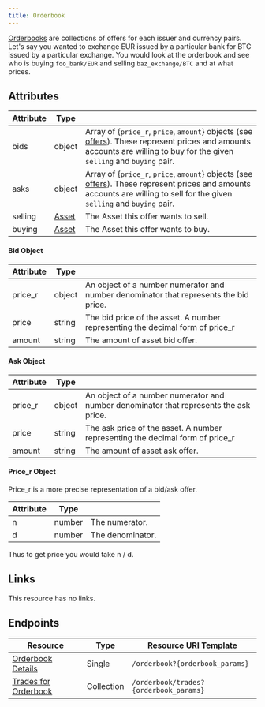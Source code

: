 ```yaml
---
title: Orderbook
---
```


[Orderbooks](https://www.spn.org/developers/learn/concepts/exchange.html) are collections of offers for each issuer and currency pairs.  Let's say you wanted to exchange EUR issued by a particular bank for BTC issued by a particular exchange.  You would look at the orderbook and see who is buying `foo_bank/EUR` and selling `baz_exchange/BTC` and at what prices.

## Attributes
| Attribute    | Type             |                                                                                                                        |
|--------------|------------------|------------------------------------------------------------------------------------------------------------------------|
| bids | object     |  Array of {`price_r`, `price`, `amount`} objects (see [offers](./offer.md)).  These represent prices and amounts accounts are willing to buy for the given `selling` and `buying` pair. |
| asks | object |  Array of {`price_r`, `price`, `amount`} objects (see [offers](./offer.md)).  These represent prices and amounts accounts are willing to sell for the given `selling` and `buying` pair.|
| selling | [Asset](http://spn.org/developers/learn/concepts/assets.html) | The Asset this offer wants to sell.|
| buying | [Asset](http://spn.org/developers/learn/concepts/assets.html) | The Asset this offer wants to buy.|

#### Bid Object
|    Attribute     |  Type  |                                                                                                                                |
| ---------------- | ------ | ------------------------------------------------------------------------------------------------------------------------------ |
| price_r              | object | An object of a number numerator and number denominator that represents the bid price. |
| price               | string | The bid price of the asset. A number representing the decimal form of price_r |
| amount              | string | The amount of asset bid offer.  |

#### Ask Object
|    Attribute     |  Type  |                                                                                                                                |
| ---------------- | ------ | ------------------------------------------------------------------------------------------------------------------------------ |
| price_r              | object | An object of a number numerator and number denominator that represents the ask price. |
| price               | string | The ask price of the asset. A number representing the decimal form of price_r |
| amount              | string | The amount of asset ask offer.  |

#### Price_r Object
Price_r is a more precise representation of a bid/ask offer.

|    Attribute     |  Type  |                                                                                                                                |
| ---------------- | ------ | ------------------------------------------------------------------------------------------------------------------------------ |
| n               | number | The numerator.   |
| d              | number | The denominator.  |

Thus to get price you would take n / d.

## Links

This resource has no links.


## Endpoints

| Resource                 | Type       | Resource URI Template                |
|--------------------------|------------|--------------------------------------|
| [Orderbook Details](../orderbook-details.md)       | Single | `/orderbook?{orderbook_params}`       |
| [Trades for Orderbook](../trades-for-orderbook.md)       | Collection | `/orderbook/trades?{orderbook_params}`       |
